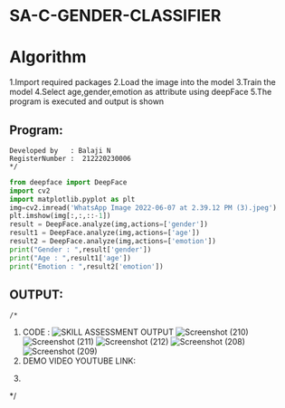 # SA-C-GENDER-CLASSIFIER
# Algorithm
1.Import required packages
2.Load the image into the model
3.Train the model
4.Select age,gender,emotion as attribute using deepFace
5.The program is executed and output is shown

## Program:
```
Developed by   : Balaji N
RegisterNumber :  212220230006
*/
```
```python
from deepface import DeepFace
import cv2 
import matplotlib.pyplot as plt
img=cv2.imread('WhatsApp Image 2022-06-07 at 2.39.12 PM (3).jpeg')
plt.imshow(img[:,:,::-1])
result = DeepFace.analyze(img,actions=['gender'])
result1 = DeepFace.analyze(img,actions=['age'])
result2 = DeepFace.analyze(img,actions=['emotion'])
print("Gender : ",result['gender'])
print("Age : ",result1['age'])
print("Emotion : ",result2['emotion'])
```

## OUTPUT:
```
/*
```
1. CODE :
![SKILL ASSESSMENT OUTPUT](XXX.png)
![Screenshot (210)](https://user-images.githubusercontent.com/75234946/172541086-7f86e8ea-3b04-4299-80d2-0e29204a27c8.png)
![Screenshot (211)](https://user-images.githubusercontent.com/75234946/172541130-329f6e49-049c-4472-b86e-b06ace4e1d4b.png)
![Screenshot (212)](https://user-images.githubusercontent.com/75234946/172541187-2e602b5f-9218-422b-8f7e-344fbb931db5.png)
![Screenshot (208)](https://user-images.githubusercontent.com/75234946/172541531-edff47aa-1de2-436a-820d-39191ba6f007.png)
![Screenshot (209)](https://user-images.githubusercontent.com/75234946/172541579-77df8722-150e-4c99-bbfd-6d635da04c32.png)
2. DEMO VIDEO YOUTUBE LINK:
3. ```

*/
```
